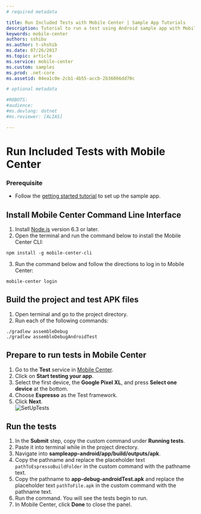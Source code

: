 ```yaml
---
# required metadata

title: Run Included Tests with Mobile Center | Sample App Tutorials
description: Tutorial to run a test using Android sample app with Mobile Center.
keywords: mobile-center
authors: sshibu
ms.author: t-shshib
ms.date: 07/26/2017
ms.topic: article
ms.service: mobile-center
ms.custom: samples
ms.prod: .net-core
ms.assetid: 04ea1c0e-2cb1-4b55-accb-2b36066dd70c

# optional metadata

#ROBOTS:
#audience:
#ms.devlang: dotnet
#ms.reviewer: [ALIAS]

---
```


# Run Included Tests with Mobile Center

### Prerequisite
 - Follow the [getting started tutorial](getting-started.md) to set up the sample app.

## Install Mobile Center Command Line Interface

1. Install [Node.js](https://nodejs.org/en/) version 6.3 or later.
2. Open the terminal and run the command below to install the Mobile Center CLI:

  ```shell
  npm install -g mobile-center-cli
  ```

3. Run the command below and follow the directions to log in to Mobile Center:

  ```shell
  mobile-center login
  ```  

## Build the project and test APK files
1. Open terminal and go to the project directory.
2. Run each of the following commands:

  ```
  ./gradlew assembleDebug
  ./gradlew assembleDebugAndroidTest
  ```

## Prepare to run tests in Mobile Center
1. Go to the **Test** service in [Mobile Center](https://mobile.azure.com/apps).
2. Click on **Start testing your app**.
3. Select the first device, the **Google Pixel XL**, and press **Select one device** at the bottom.  
4. Choose **Espresso** as the Test framework.   
5. Click **Next**.  
  ![SetUpTests](images/testSetUp.gif)


## Run the tests
1. In the **Submit** step, copy the custom command under **Running tests**.
2. Paste it into terminal while in the project directory.
3. Navigate into **sampleapp-android/app/build/outputs/apk**.
4. Copy the pathname and replace the placeholder text ```pathToEspressoBuildFolder``` in the custom command with the pathname text.
5. Copy the pathname to **app-debug-androidTest.apk** and replace the placeholder text ```pathToFile.apk``` in the custom command with the pathname text.
6. Run the command. You will see the tests begin to run.
7. In Mobile Center, click **Done** to close the panel.  
